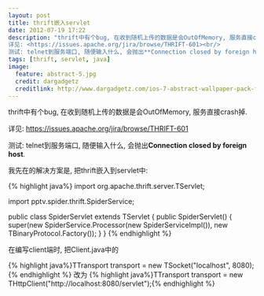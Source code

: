 ```yaml
---
layout: post
title: thrift嵌入servlet
date: 2012-07-19 17:22
description: "thrift中有个bug, 在收到随机上传的数据是会OutOfMemory, 服务直接crash掉.<br/>
详见: <https://issues.apache.org/jira/browse/THRIFT-601><br/>
测试: telnet到服务端口, 随便输入什么, 会抛出**Connection closed by foreign host**. 我现在的解决方案是, 把thrift嵌入到servlet中"
tags: [thrift, servlet, java]
image:
  feature: abstract-5.jpg
  credit: dargadgetz
  creditlink: http://www.dargadgetz.com/ios-7-abstract-wallpaper-pack-for-iphone-5-and-ipod-touch-retina/
---
```


thrift中有个bug, 在收到随机上传的数据是会OutOfMemory, 服务直接crash掉.

详见: <https://issues.apache.org/jira/browse/THRIFT-601>

测试: telnet到服务端口, 随便输入什么, 会抛出**Connection closed by foreign host**.

我先在的解决方案是, 把thrift嵌入到servlet中:

{% highlight java%}
import org.apache.thrift.server.TServlet;

import pptv.spider.thrift.SpiderService;

public class SpiderServlet extends TServlet {
    public SpiderServlet() {
        super(new SpiderService.Processor(new SpiderServiceImpl()),
                new TBinaryProtocol.Factory());
    }
}
{% endhighlight %}

在编写client端时, 把Client.java中的

{% highlight java%}TTransport transport = new TSocket("localhost", 8080);{% endhighlight %}
改为
{% highlight java%}TTransport transport = new THttpClient("http://localhost:8080/servlet");{% endhighlight %}
